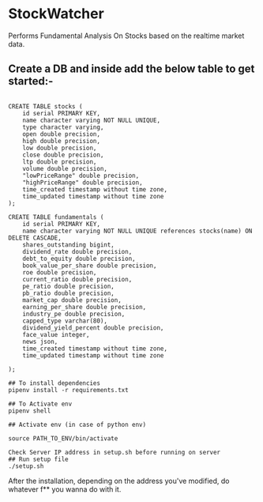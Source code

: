 # StockWatcher
Performs Fundamental Analysis On Stocks based on the realtime market data. 

## Create a DB and inside add the below table to get started:-
```

CREATE TABLE stocks (
    id serial PRIMARY KEY,
    name character varying NOT NULL UNIQUE,
    type character varying,
    open double precision,
    high double precision,
    low double precision,
    close double precision,
    ltp double precision,
    volume double precision,
    "lowPriceRange" double precision,
    "highPriceRange" double precision,
    time_created timestamp without time zone,
    time_updated timestamp without time zone
);

CREATE TABLE fundamentals (
	id serial PRIMARY KEY,
    name character varying NOT NULL UNIQUE references stocks(name) ON DELETE CASCADE,
    shares_outstanding bigint,
    dividend_rate double precision,
    debt_to_equity double precision,
    book_value_per_share double precision,
    roe double precision,
    current_ratio double precision,
    pe_ratio double precision,
    pb_ratio double precision,
    market_cap double precision,
    earning_per_share double precision,
    industry_pe double precision,
    capped_type varchar(80),
    dividend_yield_percent double precision,
    face_value integer,
    news json,
    time_created timestamp without time zone,
    time_updated timestamp without time zone

);

## To install dependencies
pipenv install -r requirements.txt

## To Activate env
pipenv shell

## Activate env (in case of python env)

source PATH_TO_ENV/bin/activate

Check Server IP address in setup.sh before running on server
## Run setup file
./setup.sh
```

After the installation, depending on the address you've modified, do whatever f** you wanna do with it.

